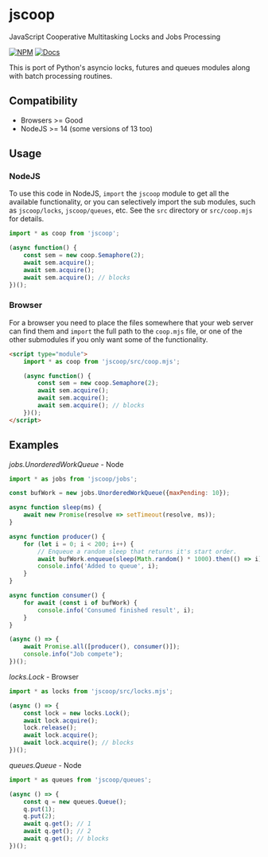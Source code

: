 jscoop
========
JavaScript Cooperative Multitasking Locks and Jobs Processing

[![NPM](https://img.shields.io/npm/v/jscoop.svg)](https://www.npmjs.com/package/jscoop)
[![Docs](https://img.shields.io/badge/docs-api-lightgrey.svg)](https://mayfield.github.io/jscoop)

This is port of Python's asyncio locks, futures and queues modules along
with batch processing routines.


Compatibility
--------
* Browsers >= Good
* NodeJS >= 14 (some versions of 13 too)


Usage
--------
### NodeJS
To use this code in NodeJS, `import` the `jscoop` module to get all the
available functionality, or you can selectively import the sub modules, such as
`jscoop/locks`, `jscoop/queues`, etc.  See the `src` directory or `src/coop.mjs`
for details.

```js
import * as coop from 'jscoop';

(async function() {
    const sem = new coop.Semaphore(2);
    await sem.acquire();
    await sem.acquire();
    await sem.acquire(); // blocks
})();
```

### Browser
For a browser you need to place the files somewhere that your web server
can find them and `import` the full path to the `coop.mjs` file, or one of
the other submodules if you only want some of the functionality.
```html
<script type="module">
    import * as coop from 'jscoop/src/coop.mjs';

    (async function() {
        const sem = new coop.Semaphore(2);
        await sem.acquire();
        await sem.acquire();
        await sem.acquire(); // blocks
    })();
</script>
```


Examples
--------
*jobs.UnorderedWorkQueue* - Node
```js
import * as jobs from 'jscoop/jobs';

const bufWork = new jobs.UnorderedWorkQueue({maxPending: 10});

async function sleep(ms) {
    await new Promise(resolve => setTimeout(resolve, ms));
}

async function producer() {
    for (let i = 0; i < 200; i++) {
        // Enqueue a random sleep that returns it's start order.
        await bufWork.enqueue(sleep(Math.random() * 1000).then(() => i));
        console.info('Added to queue', i);
    }
}

async function consumer() {
    for await (const i of bufWork) {
        console.info('Consumed finished result', i);
    }
}

(async () => {
    await Promise.all([producer(), consumer()]);
    console.info("Job compete");
})();
```


*locks.Lock* - Browser
```js
import * as locks from 'jscoop/src/locks.mjs';

(async () => {
    const lock = new locks.Lock();
    await lock.acquire();
    lock.release();
    await lock.acquire();
    await lock.acquire(); // blocks
})();
```


*queues.Queue* - Node
```js
import * as queues from 'jscoop/queues';

(async () => {
    const q = new queues.Queue();
    q.put(1);
    q.put(2);
    await q.get(); // 1
    await q.get(); // 2
    await q.get(); // blocks
})();
```
